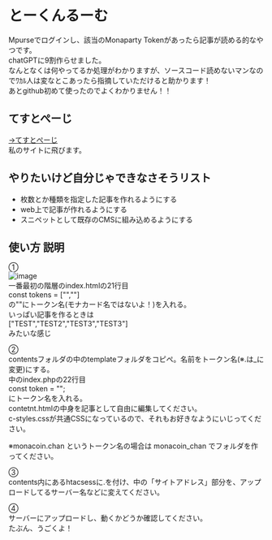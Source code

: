 # とーくんるーむ
Mpurseでログインし、該当のMonaparty Tokenがあったら記事が読める的なやつです。  
chatGPTに9割作らせました。  
なんとなくは何やってるか処理がわかりますが、ソースコード読めないマンなのでﾜｶﾙ人は変なとこあったら指摘していただけると助かります！  
あとgithub初めて使ったのでよくわかりません！！  
  
## てすとぺーじ
[→てすとぺーじ](https://cumicumi.chu.jp/test2/)  
私のサイトに飛びます。
  
## やりたいけど自分じゃできなさそうリスト
- 枚数とか種類を指定した記事を作れるようにする
- web上で記事が作れるようにする
- スニペットとして既存のCMSに組み込めるようにする
  
  
## 使い方 説明
①  
![image](https://github.com/user-attachments/assets/a557a084-859b-463a-8e0c-c9081f6a1ddc)  
一番最初の階層のindex.htmlの21行目  
const tokens = ["",""]  
の""にトークン名(モナカード名ではないよ！)を入れる。  
いっぱい記事を作るときは  
 ["TEST","TEST2","TEST3","TEST3"]  
 みたいな感じ  
  
②  
contentsフォルダの中のtemplateフォルダをコピペ。名前をトークン名(※.は_に変更)にする。  
中のindex.phpの22行目  
const token = "";  
にトークン名を入れる。  
contetnt.htmlの中身を記事として自由に編集してください。  
c-styles.cssが共通CSSになっているので、それもお好きなようにいじってください。  
  
※monacoin.chan というトークン名の場合は monacoin_chan でフォルダを作ってください。  
  
③  
contents内にあるhtacsessに.を付け、中の「サイトアドレス」部分を、アップロードしてるサーバー名などに変えてください。  
  
④  
サーバーにアップロードし、動くかどうか確認してください。  
たぶん、うごくよ！  
